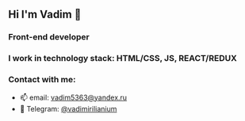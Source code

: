 ## Hi I'm Vadim 👋
### Front-end developer
### I work in technology stack: HTML/CSS, JS, REACT/REDUX
### Contact with me:
- 📫 email:     vadim5363@yandex.ru
- 💬 Telegram:  [@vadimirilianium](https://t.me/vadimirilianium)
